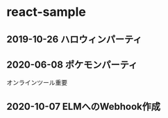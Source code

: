 # react-sample
## 2019-10-26 ハロウィンパーティ

## 2020-06-08 ポケモンパーティ
オンラインツール重要

## 2020-10-07 ELMへのWebhook作成
